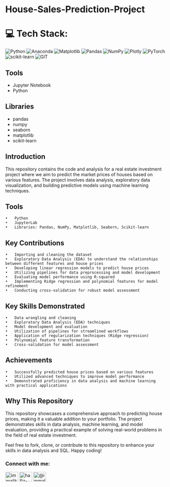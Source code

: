 # House-Sales-Prediction-Project

# 💻 Tech Stack:
![Python](https://img.shields.io/badge/python-3670A0?style=for-the-badge&logo=python&logoColor=ffdd54) ![Anaconda](https://img.shields.io/badge/Anaconda-%2344A833.svg?style=for-the-badge&logo=anaconda&logoColor=white) ![Matplotlib](https://img.shields.io/badge/Matplotlib-%23ffffff.svg?style=for-the-badge&logo=Matplotlib&logoColor=black) ![Pandas](https://img.shields.io/badge/pandas-%23150458.svg?style=for-the-badge&logo=pandas&logoColor=white) ![NumPy](https://img.shields.io/badge/numpy-%23013243.svg?style=for-the-badge&logo=numpy&logoColor=white) ![Plotly](https://img.shields.io/badge/Plotly-%233F4F75.svg?style=for-the-badge&logo=plotly&logoColor=white) ![PyTorch](https://img.shields.io/badge/PyTorch-%23EE4C2C.svg?style=for-the-badge&logo=PyTorch&logoColor=white) ![scikit-learn](https://img.shields.io/badge/scikit--learn-%23F7931E.svg?style=for-the-badge&logo=scikit-learn&logoColor=white) ![GIT](https://img.shields.io/badge/Git-fc6d26?style=for-the-badge&logo=git&logoColor=white)

## Tools
- Jupyter Notebook
- Python

## Libraries
- pandas
- numpy
- seaborn
- matplotlib
- scikit-learn

## Introduction

This repository contains the code and analysis for a real estate investment project where we aim to predict the market prices of houses based on various features. The project involves data analysis, exploratory data visualization, and building predictive models using machine learning techniques.

## Tools

	•	Python
	•	JupyterLab
	•	Libraries: Pandas, NumPy, Matplotlib, Seaborn, Scikit-learn

## Key Contributions

	•	Importing and cleaning the dataset
	•	Exploratory Data Analysis (EDA) to understand the relationships between different features and house prices
	•	Developing linear regression models to predict house prices
	•	Utilizing pipelines for data preprocessing and model development
	•	Evaluating model performance using R-squared
	•	Implementing Ridge regression and polynomial features for model refinement
	•	Conducting cross-validation for robust model assessment

## Key Skills Demonstrated

	•	Data wrangling and cleaning
	•	Exploratory Data Analysis (EDA) techniques
	•	Model development and evaluation
	•	Utilization of pipelines for streamlined workflows
	•	Application of regularization techniques (Ridge regression)
	•	Polynomial feature transformation
	•	Cross-validation for model assessment

## Achievements

	•	Successfully predicted house prices based on various features
	•	Utilized advanced techniques to improve model performance
	•	Demonstrated proficiency in data analysis and machine learning with practical applications

## Why This Repository

This repository showcases a comprehensive approach to predicting house prices, making it a valuable addition to your portfolio. The project demonstrates skills in data analysis, machine learning, and model evaluation, providing a practical example of solving real-world problems in the field of real estate investment.

Feel free to fork, clone, or contribute to this repository to enhance your skills in data analysis and SQL. Happy coding!



<h3 align="left">Connect with me:</h3>
<p align="left">
<a href="https://twitter.com/immalikwaseem" target="blank"><img align="center" src="https://raw.githubusercontent.com/rahuldkjain/github-profile-readme-generator/master/src/images/icons/Social/twitter.svg" alt="immalikwaseem" height="30" width="40" /></a>
<a href="https://linkedin.com/in/hafiz-waseem" target="blank"><img align="center" src="https://raw.githubusercontent.com/rahuldkjain/github-profile-readme-generator/master/src/images/icons/Social/linked-in-alt.svg" alt="hafiz-waseem" height="30" width="40" /></a>
<a href="https://medium.com/@immalikwaseem" target="blank"><img align="center" src="https://raw.githubusercontent.com/rahuldkjain/github-profile-readme-generator/master/src/images/icons/Social/medium.svg" alt="@immalikwaseem" height="30" width="40" /></a>
</p>
